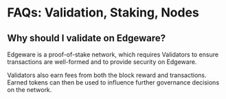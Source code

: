 # FAQs: Validation, Staking, Nodes

## Why should I validate on Edgeware?

Edgeware is a proof-of-stake network, which requires Validators to ensure transactions are well-formed and to provide security on Edgeware.

Validators also earn fees from both the block reward and transactions. Earned tokens can then be used to influence further governance decisions on the network.



## 



